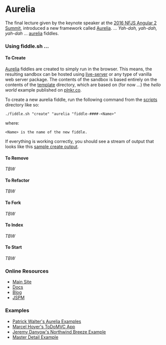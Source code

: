 Aurelia
======

The final lecture given by the keynote speaker at the [2016 NFJS Angular 2 Summit](https://angularsummit.com/conference/chicago/2016/05/home),
introduced a new framework called [Aurelia](aurelia.io). ... _Yah-dah, yah-dah, yah-dah_ ... [aurelia](http://aurelia.com/) fiddles.


### Using fiddle.sh ...

#### To Create

[Aurelia](../aurelia) fiddles are created to simply run in the browser.  This means, the resulting sandbox can
be hosted using [live-server](https://www.npmjs.com/package/live-server) or any type of vanilla web server
package. The contents of the sandbox is based entirely on the contents of the [template](template) directory, which
are based on (for now ...) the _hello world_ example published on [plnkr.co](http://plnkr.co/edit/5vMoxM?p=preview).

To create a new aurelia fiddle, run the following command from the [scripts](../../scripts) directory like so:

    ./fiddle.sh "create" "aurelia "fiddle-####-<Name>"

where:

    <Name> is the name of the new fiddle.

If everything is working correctly, you should see a stream of output that looks like this [sample create output](create.markdown).

#### To Remove

_TBW_

#### To Refactor

_TBW_

#### To Fork

_TBW_

#### To Index

_TBW_

#### To Start

_TBW_


### Online Resources

*   [Main Site](http://aurelia.com)
*   [Docs](http://aurelia.io/docs.html#/aurelia/framework/latest/doc/article/getting-started)
*   [Blog](http://blog.durandal.io/)
*   [JSPM](http://jspm.io/)

### Examples

*   [Patrick Walter's Aurelia Examples](https://github.com/PWKad/aurelia-samples)
*   [Marcel Hoyer's ToDoMVC App](https://github.com/mhoyer/todomvc-aurelia)
*   [Jeremy Danyow's Northwind Breeze Example](https://github.com/jdanyow/aurelia-breeze-northwind)
*   [Master Detail Example](https://github.com/softchris/aurelia)